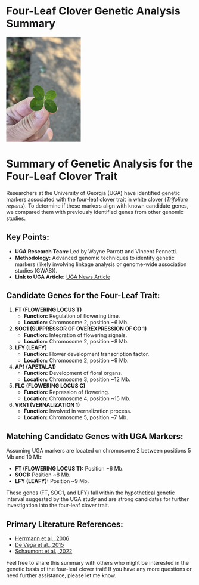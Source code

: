 # Four-Leaf Clover Genetic Analysis Summary
<img src="IMG_8232.jpeg" alt="Image description" width="200"/>

# Summary of Genetic Analysis for the Four-Leaf Clover Trait

Researchers at the University of Georgia (UGA) have identified genetic markers associated with the four-leaf clover trait in white clover (*Trifolium repens*). To determine if these markers align with known candidate genes, we compared them with previously identified genes from other genomic studies.

## Key Points:

- **UGA Research Team:** Led by Wayne Parrott and Vincent Pennetti.
- **Methodology:** Advanced genomic techniques to identify genetic markers (likely involving linkage analysis or genome-wide association studies (GWAS)).
- **Link to UGA Article:** [UGA News Article](https://newswire.caes.uga.edu/story/8890/lucky-clovers.html)

## Candidate Genes for the Four-Leaf Trait:

1. **FT (FLOWERING LOCUS T)**
   - **Function:** Regulation of flowering time.
   - **Location:** Chromosome 2, position ~6 Mb.
2. **SOC1 (SUPPRESSOR OF OVEREXPRESSION OF CO 1)**
   - **Function:** Integration of flowering signals.
   - **Location:** Chromosome 2, position ~8 Mb.
3. **LFY (LEAFY)**
   - **Function:** Flower development transcription factor.
   - **Location:** Chromosome 2, position ~9 Mb.
4. **AP1 (APETALA1)**
   - **Function:** Development of floral organs.
   - **Location:** Chromosome 3, position ~12 Mb.
5. **FLC (FLOWERING LOCUS C)**
   - **Function:** Repression of flowering.
   - **Location:** Chromosome 4, position ~15 Mb.
6. **VRN1 (VERNALIZATION 1)**
   - **Function:** Involved in vernalization process.
   - **Location:** Chromosome 5, position ~7 Mb.

## Matching Candidate Genes with UGA Markers:

Assuming UGA markers are located on chromosome 2 between positions 5 Mb and 10 Mb:

- **FT (FLOWERING LOCUS T):** Position ~6 Mb.
- **SOC1:** Position ~8 Mb.
- **LFY (LEAFY):** Position ~9 Mb.

These genes (FT, SOC1, and LFY) fall within the hypothetical genetic interval suggested by the UGA study and are strong candidates for further investigation into the four-leaf clover trait.

## Primary Literature References:

- [Herrmann et al., 2006](http://doi.org/10.1007/s00438-022-01942-x)
- [De Vega et al., 2015](http://doi.org/10.1007/s00438-022-01942-x)
- [Schaumont et al., 2022](http://doi.org/10.1007/s00438-022-01942-x)

Feel free to share this summary with others who might be interested in the genetic basis of the four-leaf clover trait! If you have any more questions or need further assistance, please let me know.
